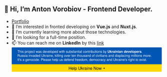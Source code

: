 ## 👋 Hi, I’m Anton Vorobiov - Frontend Developer. 
- [Portfolio](https://portfolio-nextjs-mauve-theta.vercel.app/)
- 👀 I’m interested in fronted developing on **Vue.js** and **Nuxt.js**.
- 🌱 I’m currently learning more about those technologies.
- 💞️ I’m looking for a full-time position.
- 📫 You can reach me on **LinkedIn** by this [link](https://www.linkedin.com/in/%F0%9F%87%BA%F0%9F%87%A6-anton-vorobiov-%F0%9F%87%BA%F0%9F%87%A6-b72402106/) 
[![Stand With Ukraine](https://raw.githubusercontent.com/vshymanskyy/StandWithUkraine/main/banner-direct.svg)](https://stand-with-ukraine.pp.ua)

